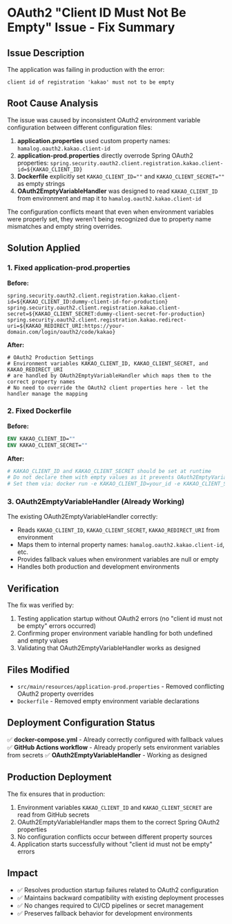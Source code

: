 # OAuth2 "Client ID Must Not Be Empty" Issue - Fix Summary

## Issue Description
The application was failing in production with the error:
```
client id of registration 'kakao' must not to be empty
```

## Root Cause Analysis
The issue was caused by inconsistent OAuth2 environment variable configuration between different configuration files:

1. **application.properties** used custom property names: `hamalog.oauth2.kakao.client-id`
2. **application-prod.properties** directly overrode Spring OAuth2 properties: `spring.security.oauth2.client.registration.kakao.client-id=${KAKAO_CLIENT_ID}`
3. **Dockerfile** explicitly set `KAKAO_CLIENT_ID=""` and `KAKAO_CLIENT_SECRET=""` as empty strings
4. **OAuth2EmptyVariableHandler** was designed to read `KAKAO_CLIENT_ID` from environment and map it to `hamalog.oauth2.kakao.client-id`

The configuration conflicts meant that even when environment variables were properly set, they weren't being recognized due to property name mismatches and empty string overrides.

## Solution Applied

### 1. Fixed application-prod.properties
**Before:**
```properties
spring.security.oauth2.client.registration.kakao.client-id=${KAKAO_CLIENT_ID:dummy-client-id-for-production}
spring.security.oauth2.client.registration.kakao.client-secret=${KAKAO_CLIENT_SECRET:dummy-client-secret-for-production}
spring.security.oauth2.client.registration.kakao.redirect-uri=${KAKAO_REDIRECT_URI:https://your-domain.com/login/oauth2/code/kakao}
```

**After:**
```properties
# OAuth2 Production Settings
# Environment variables KAKAO_CLIENT_ID, KAKAO_CLIENT_SECRET, and KAKAO_REDIRECT_URI
# are handled by OAuth2EmptyVariableHandler which maps them to the correct property names
# No need to override the OAuth2 client properties here - let the handler manage the mapping
```

### 2. Fixed Dockerfile
**Before:**
```dockerfile
ENV KAKAO_CLIENT_ID=""
ENV KAKAO_CLIENT_SECRET=""
```

**After:**
```dockerfile
# KAKAO_CLIENT_ID and KAKAO_CLIENT_SECRET should be set at runtime
# Do not declare them with empty values as it prevents OAuth2EmptyVariableHandler from working
# Set them via: docker run -e KAKAO_CLIENT_ID=your_id -e KAKAO_CLIENT_SECRET=your_secret
```

### 3. OAuth2EmptyVariableHandler (Already Working)
The existing OAuth2EmptyVariableHandler correctly:
- Reads `KAKAO_CLIENT_ID`, `KAKAO_CLIENT_SECRET`, `KAKAO_REDIRECT_URI` from environment
- Maps them to internal property names: `hamalog.oauth2.kakao.client-id`, etc.
- Provides fallback values when environment variables are null or empty
- Handles both production and development environments

## Verification
The fix was verified by:
1. Testing application startup without OAuth2 errors (no "client id must not be empty" errors occurred)
2. Confirming proper environment variable handling for both undefined and empty values
3. Validating that OAuth2EmptyVariableHandler works as designed

## Files Modified
- `src/main/resources/application-prod.properties` - Removed conflicting OAuth2 property overrides
- `Dockerfile` - Removed empty environment variable declarations

## Deployment Configuration Status
✅ **docker-compose.yml** - Already correctly configured with fallback values
✅ **GitHub Actions workflow** - Already properly sets environment variables from secrets
✅ **OAuth2EmptyVariableHandler** - Working as designed

## Production Deployment
The fix ensures that in production:
1. Environment variables `KAKAO_CLIENT_ID` and `KAKAO_CLIENT_SECRET` are read from GitHub secrets
2. OAuth2EmptyVariableHandler maps them to the correct Spring OAuth2 properties  
3. No configuration conflicts occur between different property sources
4. Application starts successfully without "client id must not be empty" errors

## Impact
- ✅ Resolves production startup failures related to OAuth2 configuration
- ✅ Maintains backward compatibility with existing deployment processes
- ✅ No changes required to CI/CD pipelines or secret management
- ✅ Preserves fallback behavior for development environments